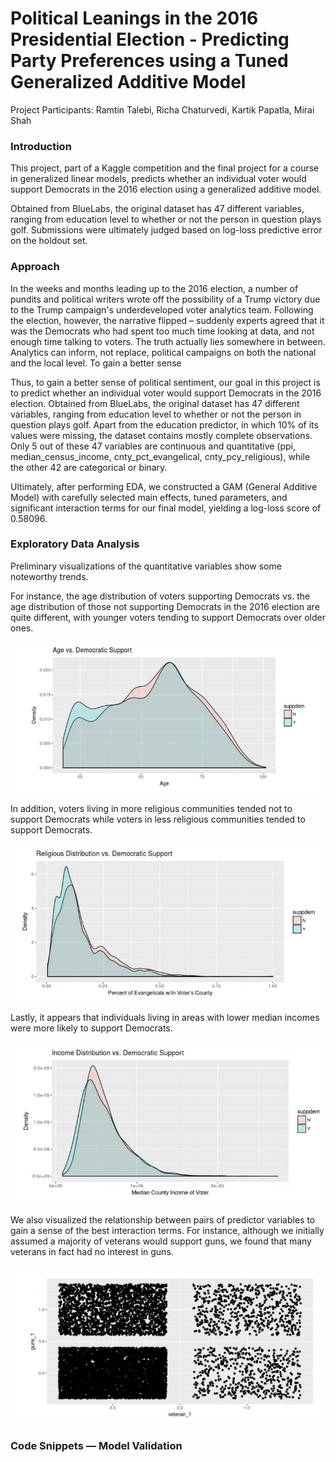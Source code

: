 # Political Leanings in the 2016 Presidential Election - Predicting Party Preferences using a Tuned Generalized Additive Model

Project Participants: Ramtin Talebi, Richa Chaturvedi, Kartik Papatla, Mirai Shah

### Introduction

This project, part of a Kaggle competition and the final project for a course in generalized linear models, predicts whether an individual voter would support Democrats in the 2016 election using a generalized additive model.

Obtained from BlueLabs, the original dataset has 47 different variables, ranging from education level to whether or not the person in question plays golf. Submissions were ultimately judged based on log-loss predictive error on the holdout set.

### Approach

In the weeks and months leading up to the 2016 election, a number of pundits and political writers wrote off the possibility of a Trump victory due to the Trump campaign's underdeveloped voter analytics team. Following the election, however, the narrative flipped – suddenly experts agreed that it was the Democrats who had spent too much time looking at data, and not enough time talking to voters. The truth actually lies somewhere in between. Analytics can inform, not replace, political campaigns on both the national and the local level. To gain a better sense

Thus, to gain a better sense of political sentiment, our goal in this project is to predict whether an individual voter would support Democrats in the 2016 election. Obtained from BlueLabs, the original dataset has 47 different variables, ranging from education level to whether or not the person in question plays golf. Apart from the education predictor, in which 10% of its values were missing, the dataset
contains mostly complete observations. Only 5 out of these 47 variables are continuous and quantitative (ppi, median_census_income, cnty_pct_evangelical, cnty_pcy_religious), while the other 42 are categorical or binary. 

Ultimately, after performing EDA, we constructed a GAM (General Additive Model) with carefully selected main effects, tuned parameters, and significant interaction terms for our final model, yielding a log-loss score of 0.58096.


### Exploratory Data Analysis

Preliminary visualizations of the quantitative variables show some noteworthy trends.

For instance, the age distribution of voters supporting Democrats vs. the age distribution of those not supporting Democrats in the 2016 election are quite different, with younger voters tending to support Democrats over older ones.

![Age Distribution vs. Democratic Support](md-images/Density-Plot-3.png)

In addition, voters living in more religious communities tended not to support Democrats while voters in less religious communities tended to support Democrats.

![Reiligous Distribution vs. Democratic Support](md-images/Density-Plot-2.png)

Lastly, it appears that individuals living in areas with lower median incomes were more likely to support Democrats.

![Income Distribution vs. Democratic Support](md-images/Density-Plot-1.png)

We also visualized the relationship between pairs of predictor variables to gain a sense of the best interaction terms. For instance, although we initially assumed a majority of veterans would support guns, we found that many veterans in fact had no interest in guns.

![Veterans vs. Gun Support](md-images/Collinearity-Plot-1.png)

### Code Snippets — Model Validation

